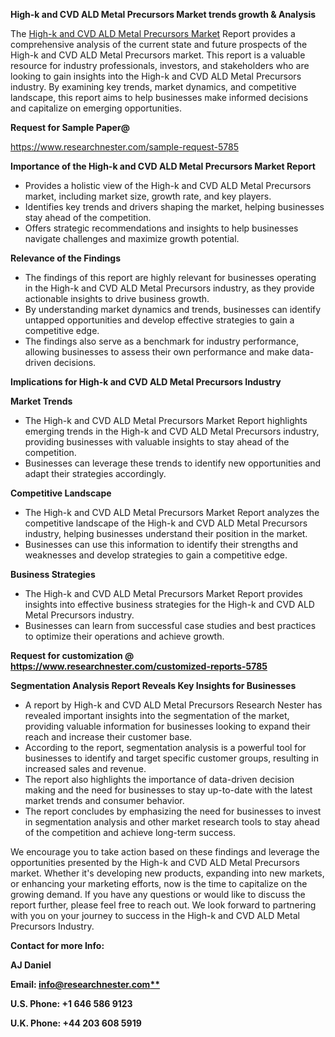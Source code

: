 ﻿<a name="_hlk167721000"></a>**High-k and CVD ALD Metal Precursors Market trends growth & Analysis**

The [High-k and CVD ALD Metal Precursors Market](https://www.researchnester.com/reports/high-k-and-cvd-ald-metal-precursors-market/5785) Report provides a comprehensive analysis of the current state and future prospects of the High-k and CVD ALD Metal Precursors market. This report is a valuable resource for industry professionals, investors, and stakeholders who are looking to gain insights into the High-k and CVD ALD Metal Precursors industry. By examining key trends, market dynamics, and competitive landscape, this report aims to help businesses make informed decisions and capitalize on emerging opportunities.

**Request for Sample Paper@**

<https://www.researchnester.com/sample-request-5785>

**Importance of the High-k and CVD ALD Metal Precursors Market Report**

- Provides a holistic view of the High-k and CVD ALD Metal Precursors market, including market size, growth rate, and key players.
- Identifies key trends and drivers shaping the market, helping businesses stay ahead of the competition.
- Offers strategic recommendations and insights to help businesses navigate challenges and maximize growth potential.

**Relevance of the Findings**	

- The findings of this report are highly relevant for businesses operating in the High-k and CVD ALD Metal Precursors industry, as they provide actionable insights to drive business growth.
- By understanding market dynamics and trends, businesses can identify untapped opportunities and develop effective strategies to gain a competitive edge.
- The findings also serve as a benchmark for industry performance, allowing businesses to assess their own performance and make data-driven decisions.

**Implications for High-k and CVD ALD Metal Precursors  Industry**

**Market Trends**

- The High-k and CVD ALD Metal Precursors Market Report highlights emerging trends in the High-k and CVD ALD Metal Precursors industry, providing businesses with valuable insights to stay ahead of the competition.
- Businesses can leverage these trends to identify new opportunities and adapt their strategies accordingly.

**Competitive Landscape**

- The High-k and CVD ALD Metal Precursors Market Report analyzes the competitive landscape of the High-k and CVD ALD Metal Precursors industry, helping businesses understand their position in the market.
- Businesses can use this information to identify their strengths and weaknesses and develop strategies to gain a competitive edge.

**Business Strategies**

- The High-k and CVD ALD Metal Precursors Market Report provides insights into effective business strategies for the High-k and CVD ALD Metal Precursors industry.
- Businesses can learn from successful case studies and best practices to optimize their operations and achieve growth.

**Request for customization @ <https://www.researchnester.com/customized-reports-5785>**

**Segmentation Analysis Report Reveals Key Insights for Businesses**

- A report by High-k and CVD ALD Metal Precursors Research Nester has revealed important insights into the segmentation of the market, providing valuable information for businesses looking to expand their reach and increase their customer base.
- According to the report, segmentation analysis is a powerful tool for businesses to identify and target specific customer groups, resulting in increased sales and revenue.
- The report also highlights the importance of data-driven decision making and the need for businesses to stay up-to-date with the latest market trends and consumer behavior.
- The report concludes by emphasizing the need for businesses to invest in segmentation analysis and other market research tools to stay ahead of the competition and achieve long-term success.

We encourage you to take action based on these findings and leverage the opportunities presented by the High-k and CVD ALD Metal Precursors market. Whether it's developing new products, expanding into new markets, or enhancing your marketing efforts, now is the time to capitalize on the growing demand. If you have any questions or would like to discuss the report further, please feel free to reach out. We look forward to partnering with you on your journey to success in the High-k and CVD ALD Metal Precursors Industry.

**Contact for more Info:**

**AJ Daniel**

**Email: [info@researchnester.com**](mailto:info@researchnester.com "mailto:info@researchnester.com")**

**U.S. Phone: +1 646 586 9123**

**U.K. Phone: +44 203 608 5919**



